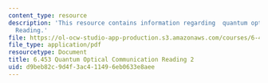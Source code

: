 ```yaml
---
content_type: resource
description: 'This resource contains information regarding  quantum optical communication:
  Reading.'
file: https://ol-ocw-studio-app-production.s3.amazonaws.com/courses/6-453-quantum-optical-communication-fall-2016/d9beb82c9d4f3ac411496eb0633e8aee_MIT6_453F16_Lect2_Notes.pdf
file_type: application/pdf
resourcetype: Document
title: 6.453 Quantum Optical Communication Reading 2
uid: d9beb82c-9d4f-3ac4-1149-6eb0633e8aee
---
```

